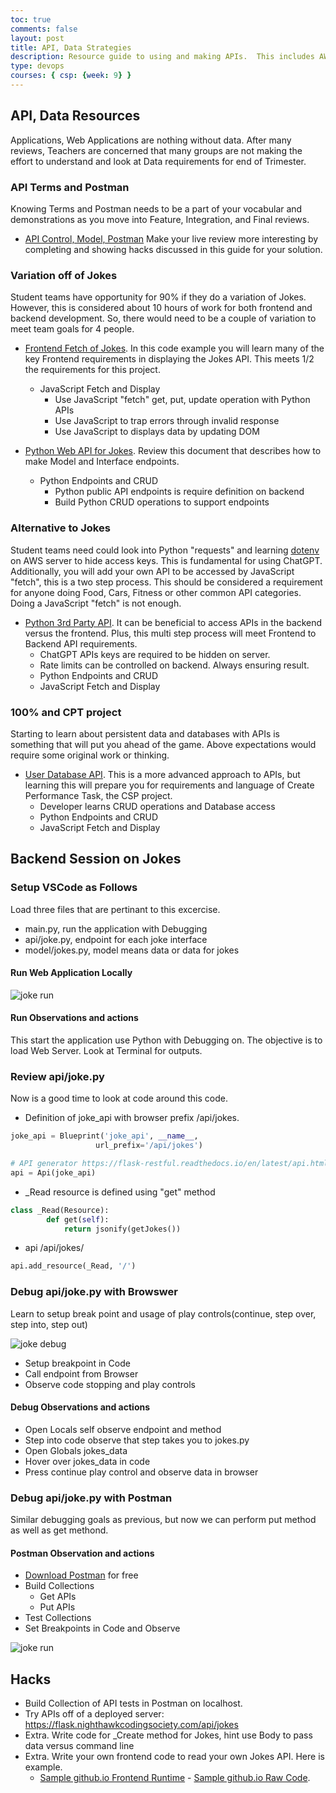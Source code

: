 ```yaml
---
toc: true
comments: false
layout: post
title: API, Data Strategies
description: Resource guide to using and making APIs.  This includes AWS, Postman, 3rd Party APIs, and Code expertise.
type: devops
courses: { csp: {week: 9} }
---
```


## API, Data Resources

Applications, Web Applications are nothing without data.  After many reviews, Teachers are concerned that many groups are not making the effort to understand and look at Data requirements for end of Trimester.

### API Terms and Postman

Knowing Terms and Postman needs to be a part of your vocabular and demonstrations as you move into Feature, Integration, and Final reviews.  

- [API Control, Model, Postman](https://nighthawkcoders.github.io/APCSP/2023/01/19/PBL-control.html)  Make your live review more interesting by completing and showing hacks discussed in this guide for your solution.

### Variation off of Jokes

Student teams have opportunity for 90% if they do a variation of Jokes.  However, this is considered about 10 hours of work for both frontend and backend development.   So, there would need to be a couple of variation to meet team goals for 4 people.

- [Frontend Fetch of Jokes](https://nighthawkcoders.github.io/APCSP/techtalk/webfrontend).  In this code example you will learn many of the key Frontend requirements in displaying the Jokes API.  This meets 1/2 the requirements for this project.
  - JavaScript Fetch and Display
    - Use JavaScript "fetch" get, put, update operation with Python APIs
    - Use JavaScript to trap errors through invalid response
    - Use JavaScript to displays data by updating DOM

- [Python Web API for Jokes](https://nighthawkcoders.github.io/APCSP/techtalk/webapi).  Review this document that describes how to make Model and Interface endpoints.
  - Python Endpoints and CRUD
    - Python public API endpoints is require definition on backend
    - Build Python CRUD operations to support endpoints
  
### Alternative to Jokes

Student teams need could look into Python "requests" and learning [dotenv](https://pypi.org/project/python-dotenv/) on AWS server to hide access keys.  This is fundamental for using ChatGPT.  Additionally, you will add your own API to be accessed by JavaScript "fetch", this is a two step process.  This should be considered a requirement for anyone doing Food, Cars, Fitness or other common API categories.  Doing a JavaScript "fetch" is not enough.

- [Python 3rd Party API](https://nighthawkcoders.github.io/APCSP/techtalk/rapidapi).  It can be beneficial to access APIs in the backend versus the frontend.  Plus, this multi step process will meet Frontend to Backend API requirements.
  - ChatGPT APIs keys are required to be hidden on server.
  - Rate limits can be controlled on backend.  Always ensuring result.
  - Python Endpoints and CRUD
  - JavaScript Fetch and Display

### 100% and CPT project

Starting to learn about persistent data and databases with APIs is something that will put you ahead of the game.  Above expectations would require some original work or thinking.  

- [User Database API](https://nighthawkcoders.github.io/APCSP/2023/04/11/AP-writeup-sample.html).  This is a more advanced approach to APIs, but learning this will prepare you for requirements and language of Create Performance Task, the CSP project.
  - Developer learns CRUD operations and Database access
  - Python Endpoints and CRUD
  - JavaScript Fetch and Display

## Backend Session on Jokes

### Setup VSCode as Follows

Load three files that are pertinant to this excercise.

- main.py, run the application with Debugging
- api/joke.py, endpoint for each joke interface
- model/jokes.py, model means data or data for jokes

#### Run Web Application Locally

![joke run]({{site.baseurl}}/images/jokes/run.png)

#### Run Observations and actions

This start the application use Python with Debugging on.  The objective is to load Web Server.  Look at Terminal for outputs.

### Review api/joke.py

Now is a good time to look at code around this code.

- Definition of joke_api with browser prefix /api/jokes.

```python
joke_api = Blueprint('joke_api', __name__,
                   url_prefix='/api/jokes')

# API generator https://flask-restful.readthedocs.io/en/latest/api.html#id1
api = Api(joke_api)
```

- _Read resource is defined using "get" method

```python
class _Read(Resource):
        def get(self):
            return jsonify(getJokes())
```

- api /api/jokes/

```python
api.add_resource(_Read, '/')
```

### Debug api/joke.py with Browswer

Learn to setup break point and usage of play controls(continue, step over, step into, step out)

![joke debug]({{site.baseurl}}/images/jokes/debug.png)

- Setup breakpoint in Code
- Call endpoint from Browser
- Observe code stopping and play controls

#### Debug Observations and actions

- Open Locals self observe endpoint and method
- Step into code observe that step takes you to jokes.py
- Open Globals jokes_data
- Hover over jokes_data in code
- Press continue play control and observe data in browser

### Debug api/joke.py with Postman

Similar debugging goals as previous, but now we can perform put method as well as get methond.

#### Postman Observation and actions

- [Download Postman](https://www.postman.com/downloads/) for free
- Build Collections
  - Get APIs
  - Put APIs
- Test Collections
- Set Breakpoints in Code and Observe

![joke run]({{site.baseurl}}/images/jokes/postman.png)

## Hacks

- Build Collection of API tests in Postman on localhost.
- Try APIs off of a deployed server: <https://flask.nighthawkcodingsociety.com/api/jokes>
- Extra.  Write code for _Create method for Jokes, hint use Body to pass data versus command line
- Extra.  Write your own frontend code to read your own Jokes API.   Here is example.  
  - [Sample github.io Frontend Runtime](https://nighthawkcoders.github.io/APCSP/data/jokes) - [Sample github.io Raw Code](https://raw.githubusercontent.com/nighthawkcoders/APCSP/master/_posts/2022-07-10-PBL-jokes.md).
